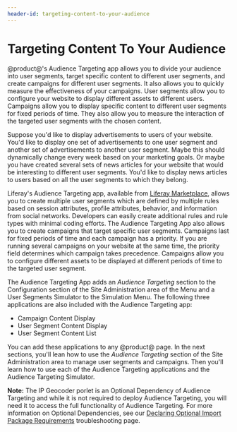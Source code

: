 ```yaml
---
header-id: targeting-content-to-your-audience
---
```


# Targeting Content To Your Audience

@product@'s Audience Targeting app allows you to divide your audience into user
segments, target specific content to different user segments, and create
campaigns for different user segments. It also allows you to quickly measure the
effectiveness of your campaigns. User segments allow you to configure your
website to display different assets to different users. Campaigns allow you to
display specific content to different user segments for fixed periods of time.
They also allow you to measure the interaction of the targeted user segments
with the chosen content.

Suppose you'd like to display advertisements to users of your website. You'd
like to display one set of advertisements to one user segment and another set of
advertisements to another user segment. Maybe this should dynamically change
every week based on your marketing goals. Or maybe you have created several sets
of news articles for your website that would be interesting to different user
segments. You'd like to display news articles to users based on all the user
segments to which they belong. 
 
Liferay's Audience Targeting app, available from [Liferay Marketplace](http://www.liferay.com/marketplace),
allows you to create multiple user segments which are defined by multiple rules
based on session attributes, profile attributes, behavior, and information from
social networks. Developers can easily create additional rules and rule types
with minimal coding efforts. The Audience Targeting App also allows you to
create campaigns that target specific user segments. Campaigns last for fixed
periods of time and each campaign has a priority. If you are running several
campaigns on your website at the same time, the priority field determines which
campaign takes precedence. Campaigns allow you to configure different assets to
be displayed at different periods of time to the targeted user segment.
 
The Audience Targeting App adds an *Audience Targeting* section to the
Configuration section of the Site Administration area of the Menu and a User
Segments Simulator to the Simulation Menu. The following three applications are
also included with the Audience Targeting app:

- Campaign Content Display
- User Segment Content Display
- User Segment Content List

You can add these applications to any @product@ page. In the next sections,
you'll lean how to use the *Audience Targeting* section of the Site
Administration area to manage user segments and campaigns. Then you'll learn how
to use each of the Audience Targeting applications and the Audience Targeting
Simulator.

**Note:** The IP Geocoder porlet is an Optional Dependency of Audience Targeting
and while it is not required to deploy Audience Targeting, you will need it to
access the full functionality of Audience Targeting. For more information on
Optional Dependencies, see our
[Declaring Optional Import Package Requirements](/docs/7-0/tutorials/-/knowledge_base/t/declaring-optional-import-package-requirements) troubleshooting page.
